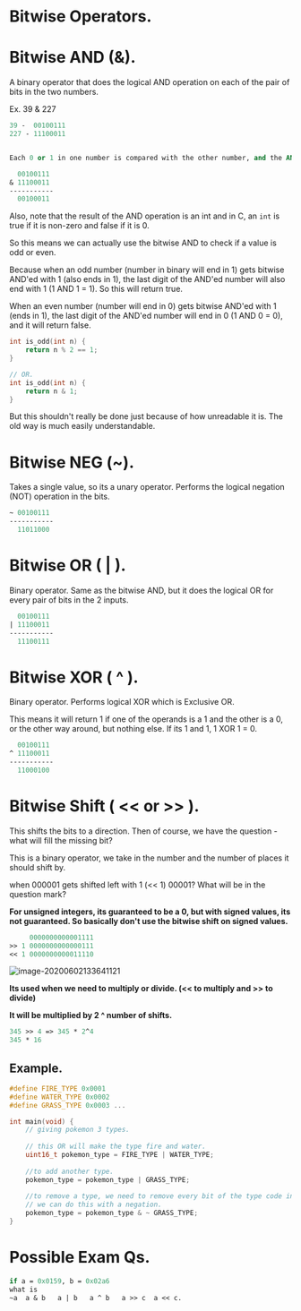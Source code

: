 # Bitwise Operators.

# Bitwise AND (&).

A binary operator that does the logical AND operation on each of the pair of bits in the two numbers.

Ex. 39 & 227

```ps
39 -  00100111
227 - 11100011


Each 0 or 1 in one number is compared with the other number, and the AND operation is done on them.

  00100111
& 11100011
-----------
  00100011
```



Also, note that the result of the AND operation is an int and in C, an `int` is true if it is non-zero and false if it is 0. 

So this means we can actually use the bitwise AND to check if a value is odd or even.

Because when an odd number (number in binary will end in 1) gets bitwise AND'ed with 1 (also ends in 1), the last digit of the AND'ed number will also end with 1 (1 AND 1 = 1). So this will return true.

When an even number (number will end in 0) gets bitwise AND'ed with 1 (ends in 1), the last digit of the AND'ed number will end in 0 (1 AND 0 = 0), and it will return false.

```c
int is_odd(int n) {
    return n % 2 == 1;
}

// OR.
int is_odd(int n) {
    return n & 1;
}
```

But this shouldn't really be done just because of how unreadable it is. The old way is much easily understandable.



# Bitwise NEG (~).

Takes a single value, so its a unary operator. Performs the logical negation (NOT) operation in the bits.

```ps
~ 00100111
-----------
  11011000
```



# Bitwise OR ( | ).

Binary operator. Same as the bitwise AND, but it does the logical OR for every pair of bits in the 2 inputs.

```ps
  00100111
| 11100011
-----------
  11100111
```



# Bitwise XOR ( ^ ).

Binary operator. Performs logical XOR which is Exclusive OR.

This means it will return 1 if one of the operands is a 1 and the other is a 0, or the other way around, but nothing else. If its 1 and 1, 1 XOR 1 = 0.

```ps
  00100111
^ 11100011
-----------
  11000100
```



# Bitwise Shift ( << or >> ).

This shifts the bits to a direction. Then of course, we have the question - what will fill the missing bit?

This is a binary operator, we take in the number and the number of places it should shift by.

when 000001 gets shifted left with 1 (<< 1) 00001? What will be in the question mark?

**For unsigned integers, its guaranteed to be a 0, but with signed values, its not guaranteed. So basically don't use the bitwise shift on signed values.**

```ps
     0000000000001111
>> 1 0000000000000111
<< 1 0000000000011110
```



![image-20200602133641121](C:\Users\subra\Documents\Notes\UNSW\20T2\1521Comp\bitwise.assets\image-20200602133641121.png)

**Its used when we need to multiply or divide. (<< to multiply and >> to divide)**

**It will be multiplied by 2 ^ number of shifts.**

```ps
345 >> 4 => 345 * 2^4
345 * 16
```



## Example.

```c
#define FIRE_TYPE 0x0001
#define WATER_TYPE 0x0002
#define GRASS_TYPE 0x0003 ...

int main(void) {
    // giving pokemon 3 types.
    
    // this OR will make the type fire and water.
    uint16_t pokemon_type = FIRE_TYPE | WATER_TYPE;
    
    //to add another type.
    pokemon_type = pokemon_type | GRASS_TYPE;
    
    //to remove a type, we need to remove every bit of the type code in the pokemon_type variable.
    // we can do this with a negation.
    pokemon_type = pokemon_type & ~ GRASS_TYPE;
}
```



# Possible Exam Qs.

```ps
if a = 0x0159, b = 0x02a6
what is 
~a	a & b 	a | b 	a ^ b 	a >> c 	a << c.
```

